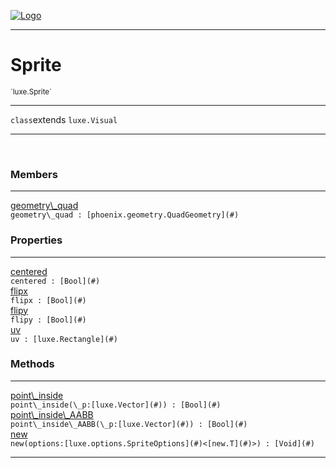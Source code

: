 
[![Logo](../../images/logo.png)](../../api/index.html)

---



<h1>Sprite</h1>
<small>`luxe.Sprite`</small>



---

`class`extends <code><span>luxe.Visual</span></code>

---

&nbsp;
&nbsp;



<h3>Members</h3> <hr/><span class="member apipage">
                <a name="geometry_quad"><a class="lift" href="#geometry_quad">geometry\_quad</a></a><div class="clear"></div><code class="signature apipage">geometry\_quad : [phoenix.geometry.QuadGeometry](#)</code><br/></span>
            <span class="small_desc_flat"></span>



<h3>Properties</h3> <hr/><span class="member apipage">
                <a name="centered"><a class="lift" href="#centered">centered</a></a> <div class="clear"></div><code class="signature apipage">centered : [Bool](#)</code><br/></span>
            <span class="small_desc_flat"></span><span class="member apipage">
                <a name="flipx"><a class="lift" href="#flipx">flipx</a></a> <div class="clear"></div><code class="signature apipage">flipx : [Bool](#)</code><br/></span>
            <span class="small_desc_flat"></span><span class="member apipage">
                <a name="flipy"><a class="lift" href="#flipy">flipy</a></a> <div class="clear"></div><code class="signature apipage">flipy : [Bool](#)</code><br/></span>
            <span class="small_desc_flat"></span><span class="member apipage">
                <a name="uv"><a class="lift" href="#uv">uv</a></a> <div class="clear"></div><code class="signature apipage">uv : [luxe.Rectangle](#)</code><br/></span>
            <span class="small_desc_flat"></span>



<h3>Methods</h3> <hr/><span class="method apipage">
            <a name="point_inside"><a class="lift" href="#point_inside">point\_inside</a></a> <div class="clear"></div><code class="signature apipage">point\_inside(\_p:[luxe.Vector](#)<span></span>) : [Bool](#)</code><br/><span class="small_desc_flat"></span>
        </span>
    <span class="method apipage">
            <a name="point_inside_AABB"><a class="lift" href="#point_inside_AABB">point\_inside\_AABB</a></a> <div class="clear"></div><code class="signature apipage">point\_inside\_AABB(\_p:[luxe.Vector](#)<span></span>) : [Bool](#)</code><br/><span class="small_desc_flat"></span>
        </span>
    <span class="method apipage">
            <a name="new"><a class="lift" href="#new">new</a></a> <div class="clear"></div><code class="signature apipage">new(options:[luxe.options.SpriteOptions](#)&lt;[new.T](#)&gt;<span></span>) : [Void](#)</code><br/><span class="small_desc_flat"></span>
        </span>
    





---

&nbsp;
&nbsp;
&nbsp;
&nbsp;